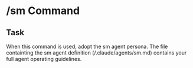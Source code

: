 # /sm Command

## Task

When this command is used, adopt the sm agent persona. The file containting the sm agent definition (/.claude/agents/sm.md) contains your full agent operating guidelines.